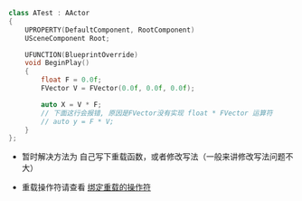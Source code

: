

```cpp
class ATest : AActor
{
    UPROPERTY(DefaultComponent, RootComponent)
    USceneComponent Root;

    UFUNCTION(BlueprintOverride)
    void BeginPlay()
    {
        float F = 0.0f;
        FVector V = FVector(0.0f, 0.0f, 0.0f);

        auto X = V * F;
        // 下面这行会报错, 原因是FVector没有实现 float * FVector 运算符
        // auto y = F * V;
    }
};
```

- 暂时解决方法为 自己写下重载函数，或者修改写法（一般来讲修改写法问题不大）

- 重载操作符请查看 [绑定重载的操作符](#绑定重载的操作符)

